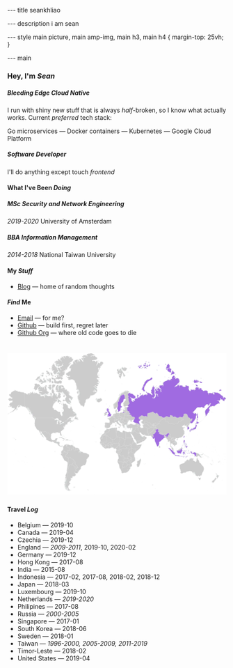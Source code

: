 --- title
seankhliao

--- description
i am sean

--- style
main picture,
main amp-img,
main h3,
main h4 {
margin-top: 25vh;
}

--- main

### Hey, I'm _Sean_

##### _Bleeding_ Edge Cloud Native

I run with shiny new stuff that is always _half_-broken,
so I know what actually works.
Current _preferred_ tech stack:

Go microservices — Docker containers — Kubernetes — Google Cloud Platform

##### Software _Developer_

I'll do anything except touch _frontend_

#### What I've Been _Doing_

##### _MSc_ Security and Network Engineering

_2019-2020_ University of Amsterdam

##### _BBA_ Information Management

_2014-2018_ National Taiwan University

#### My _Stuff_

- [Blog](./blog) — home of random thoughts

#### _Find_ Me

- [Email](mailto:sean@seankhliao.com) — for me?
- [Github](https://github.com/seankhliao) — build first, regret later
- [Github Org](https://github.com/erred) — where old code goes to die

# ![map of countries I've visited](/map.webp)

#### Travel _Log_

- Belgium — 2019-10
- Canada — 2019-04
- Czechia — 2019-12
- England — _2009-2011_, 2019-10, 2020-02
- Germany — 2019-12
- Hong Kong — 2017-08
- India — 2015-08
- Indonesia — 2017-02, 2017-08, 2018-02, 2018-12
- Japan — 2018-03
- Luxembourg — 2019-10
- Netherlands — _2019-2020_
- Philipines — 2017-08
- Russia — _2000-2005_
- Singapore — 2017-01
- South Korea — 2018-06
- Sweden — 2018-01
- Taiwan — _1996-2000, 2005-2009, 2011-2019_
- Timor-Leste — 2018-02
- United States — 2019-04
